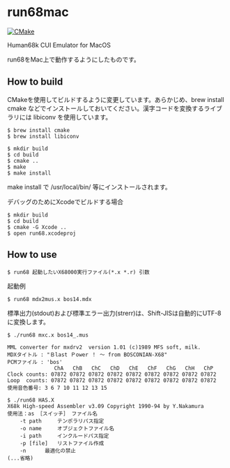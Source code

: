 run68mac
========

[![CMake](https://github.com/GOROman/run68mac/actions/workflows/cmake.yml/badge.svg)](https://github.com/GOROman/run68mac/actions/workflows/cmake.yml)

Human68k CUI Emulator for MacOS

run68をMac上で動作するようにしたものです。

How to build
------------

CMakeを使用してビルドするように変更しています。あらかじめ、brew install cmake などでインストールしておいてください。漢字コードを変換するライブラリには libiconv を使用しています。
```
$ brew install cmake
$ brew install libiconv
```

```
$ mkdir build
$ cd build
$ cmake ..
$ make
$ make install
```
make install で /usr/local/bin/ 等にインストールされます。

デバッグのためにXcodeでビルドする場合
```
$ mkdir build
$ cd build
$ cmake -G Xcode ..
$ open run68.xcodeproj
```

How to use
----------

```
$ run68 起動したいX68000実行ファイル(*.x *.r) 引数
```



起動例
```
$ run68 mdx2mus.x bos14.mdx
```

標準出力(stdout)および標準エラー出力(strerr)は、Shift-JISは自動的にUTF-8に変換します。
```
$ ./run68 mxc.x bos14_.mus

MML converter for mxdrv2  version 1.01 (c)1989 MFS soft, milk.
MDXタイトル : "Ｂlast Ｐower ！ 〜 from BOSCONIAN-X68"
PCMファイル : 'bos'
               ChA   ChB   ChC   ChD   ChE   ChF   ChG   ChH   ChP
Clock counts: 07872 07872 07872 07872 07872 07872 07872 07872 07872
Loop  counts: 07872 07872 07872 07872 07872 07872 07872 07872 07872
使用音色番号: 3 6 7 10 11 12 13 15
```

```
$ ./run68 HAS.X
X68k High-speed Assembler v3.09 Copyright 1990-94 by Y.Nakamura
使用法：as ［スイッチ］ ファイル名
	-t path		テンポラリパス指定
	-o name		オブジェクトファイル名
	-i path		インクルードパス指定
	-p [file]	リストファイル作成
	-n		最適化の禁止
(...省略)
```
